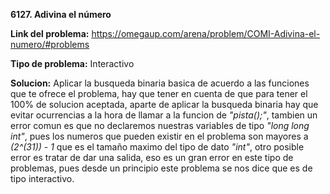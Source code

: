 **6127. Adivina el número**

**Link del problema:** https://omegaup.com/arena/problem/COMI-Adivina-el-numero/#problems 

**Tipo de problema:** Interactivo

**Solucion:** Aplicar la busqueda binaria basica de acuerdo a las funciones que te ofrece el problema, hay que tener en cuenta de que
para tener el 100% de solucion aceptada, aparte de aplicar la busqueda binaria hay que evitar ocurrencias a la hora de llamar a la funcion de
_"pista();"_, tambien un error comun es que no declaremos nuestras variables de tipo _"long long int"_, pues los numeros que pueden existir en el problema son mayores a _(2^(31)) - 1_ que es el tamaño maximo del tipo de dato _"int"_, otro posible error es tratar de dar una salida, eso es un gran error en este tipo de problemas, pues desde un principio este problema se nos dice que es de tipo interactivo. 